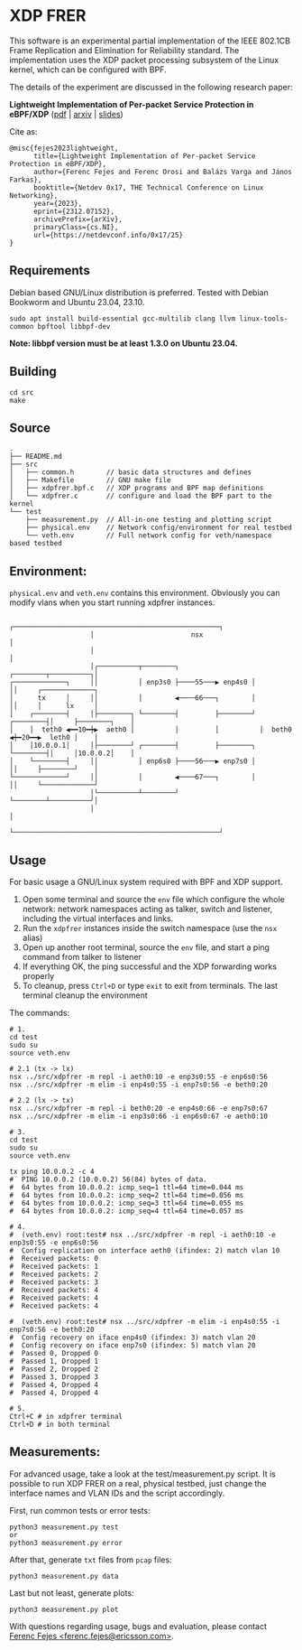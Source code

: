 # XDP FRER

This software is an experimental partial implementation of the IEEE 802.1CB Frame Replication and Elimination for Reliability standard.
The implementation uses the XDP packet processing subsystem of the Linux kernel, which can be configured with BPF.

The details of the experiment are discussed in the following research paper:

__Lightweight Implementation of Per-packet Service Protection in eBPF/XDP__ ([pdf](https://netdevconf.info/0x17/docs/netdev-0x17-paper25-talk-paper.pdf) | [arxiv](https://arxiv.org/abs/2312.07152) | [slides](https://netdevconf.info/0x17/docs/netdev-0x17-paper25-talk-slides/netdev0x17_xdpfrer_slides.pdf))

Cite as:

```
@misc{fejes2023lightweight,
      title={Lightweight Implementation of Per-packet Service Protection in eBPF/XDP}, 
      author={Ferenc Fejes and Ferenc Orosi and Balázs Varga and János Farkas},
      booktitle={Netdev 0x17, THE Technical Conference on Linux Networking},
      year={2023},
      eprint={2312.07152},
      archivePrefix={arXiv},
      primaryClass={cs.NI},
      url={https://netdevconf.info/0x17/25}
}
```

## Requirements

Debian based GNU/Linux distribution is preferred.
Tested with Debian Bookworm and Ubuntu 23.04, 23.10.

```
sudo apt install build-essential gcc-multilib clang llvm linux-tools-common bpftool libbpf-dev
```

**Note: libbpf version must be at least 1.3.0 on Ubuntu 23.04.**

## Building

```
cd src
make
```

## Source

```
.
├── README.md
├── src
│   ├── common.h        // basic data structures and defines
│   ├── Makefile        // GNU make file
│   ├── xdpfrer.bpf.c   // XDP programs and BPF map definitions
│   └── xdpfrer.c       // configure and load the BPF part to the kernel
└── test
    ├── measurement.py  // All-in-one testing and plotting script
    ├── physical.env    // Network config/environment for real testbed
    └── veth.env        // Full network config for veth/namespace based testbed
```

## Environment:

`physical.env` and `veth.env` contains this environment. Obviously you can modify vlans when you start running xdpfrer instances.

```
                    ┌───────────────────────────────────────────────────┐                    
                    │                        nsx                        │                    
                    │                                                   │                    
                    │┌──────────┬────────┐         ┌────────┬──────────┐│                    
┌─────────────┐     ││          │ enp3s0 ├────55───▶ enp4s0 │          ││     ┌─────────────┐
│      tx     │     ││          │        ◀────66───┐        │          ││     │      lx     │
│    ┌────────┤     │├────────┐ └────────┤         ├────────┘ ┌────────┤│     ├────────┐    │
│    │  teth0 ◀━━10━┿▶  aeth0 │          │         │          │  beth0 ◀┿━20━━▶  leth0 │    │
│    │10.0.0.1│     │├────────┘ ┌────────┤         ├────────┐ └────────┤│     │10.0.0.2│    │
│    └────────┤     ││          │ enp6s0 ├────56───▶ enp7s0 │          ││     ├────────┘    │
└─────────────┘     ││          │        ◀────67───┐        │          ││     └─────────────┘
                    │└──────────┴────────┘         └────────┴──────────┘│                    
                    │                                                   │                    
                    └───────────────────────────────────────────────────┘                    
```

## Usage

For basic usage a GNU/Linux system required with BPF and XDP support.

1. Open some terminal and source the `env` file which configure the whole network: network namespaces acting as talker, switch and listener, including the virtual interfaces and links.
2. Run the `xdpfrer` instances inside the switch namespace (use the `nsx` alias)
3. Open up another root terminal, source the `env` file, and start a ping command from talker to listener
4. If everything OK, the ping successful and the XDP forwarding works properly
5. To cleanup, press `Ctrl+D` or type `exit` to exit from terminals. The last terminal cleanup the environment

The commands:

```
# 1.
cd test
sudo su
source veth.env
```

```
# 2.1 (tx -> lx)
nsx ../src/xdpfrer -m repl -i aeth0:10 -e enp3s0:55 -e enp6s0:56
nsx ../src/xdpfrer -m elim -i enp4s0:55 -i enp7s0:56 -e beth0:20

# 2.2 (lx -> tx)
nsx ../src/xdpfrer -m repl -i beth0:20 -e enp4s0:66 -e enp7s0:67
nsx ../src/xdpfrer -m elim -i enp3s0:66 -i enp6s0:67 -e aeth0:10
```

```
# 3.
cd test
sudo su
source veth.env

tx ping 10.0.0.2 -c 4
#  PING 10.0.0.2 (10.0.0.2) 56(84) bytes of data.
#  64 bytes from 10.0.0.2: icmp_seq=1 ttl=64 time=0.044 ms
#  64 bytes from 10.0.0.2: icmp_seq=2 ttl=64 time=0.056 ms
#  64 bytes from 10.0.0.2: icmp_seq=3 ttl=64 time=0.055 ms
#  64 bytes from 10.0.0.2: icmp_seq=4 ttl=64 time=0.057 ms
```

```
# 4.
#  (veth.env) root:test# nsx ../src/xdpfrer -m repl -i aeth0:10 -e enp3s0:55 -e enp6s0:56
#  Config replication on interface aeth0 (ifindex: 2) match vlan 10
#  Received packets: 0
#  Received packets: 1
#  Received packets: 2
#  Received packets: 3
#  Received packets: 4
#  Received packets: 4
#  Received packets: 4

#  (veth.env) root:test# nsx ../src/xdpfrer -m elim -i enp4s0:55 -i enp7s0:56 -e beth0:20
#  Config recovery on iface enp4s0 (ifindex: 3) match vlan 20
#  Config recovery on iface enp7s0 (ifindex: 5) match vlan 20
#  Passed 0, Dropped 0
#  Passed 1, Dropped 1
#  Passed 2, Dropped 2
#  Passed 3, Dropped 3
#  Passed 4, Dropped 4
#  Passed 4, Dropped 4
```

```
# 5.
Ctrl+C # in xdpfrer terminal
Ctrl+D # in both terminal
```

## Measurements:

For advanced usage, take a look at the test/measurement.py script. It is possible to run XDP FRER on a real, physical testbed, just change the interface names and VLAN IDs and the script accordingly.

First, run common tests or error tests:
```
python3 measurement.py test
or
python3 measurement.py error
```

After that, generate `txt` files from `pcap` files:
```
python3 measurement.py data
```

Last but not least, generate plots:
```
python3 measurement.py plot
```

With questions regarding usage, bugs and evaluation, please contact [Ferenc Fejes \<ferenc.fejes@ericsson.com\>](mailto:ferenc.fejes@ericsson.com).
